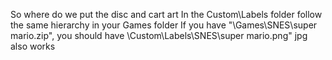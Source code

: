 
So where do we put the disc and cart art   In the Custom\Labels folder follow the same hierarchy in your Games folder
If you have "\Games\SNES\super mario.zip", you should have \Custom\Labels\SNES\super mario.png"
jpg also works
